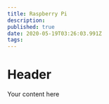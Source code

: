 ```yaml
---
title: Raspberry Pi
description: 
published: true
date: 2020-05-19T03:26:03.991Z
tags: 
---
```


# Header
Your content here